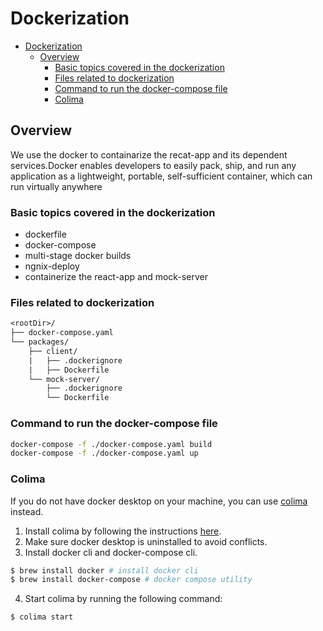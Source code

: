 
# Dockerization

- [Dockerization](#dockerization)
  - [Overview](#overview)
    - [Basic topics covered in the dockerization](#basic-topics-covered-in-the-dockerization)
    - [Files related to dockerization](#files-related-to-dockerization)
    - [Command to run the docker-compose file](#command-to-run-the-docker-compose-file)
    - [Colima](#colima)

## Overview

We use the docker to containarize the recat-app and its dependent services.Docker enables developers to easily pack, ship, and run any application as a lightweight, portable, self-sufficient container, which can run virtually anywhere

### Basic topics covered in the dockerization

- dockerfile
- docker-compose
- multi-stage docker builds
- ngnix-deploy
- containerize the react-app and mock-server

### Files related to dockerization

```txt
<rootDir>/
├── docker-compose.yaml
└── packages/
    ├── client/
    |   ├── .dockerignore
    |   ├── Dockerfile
    └── mock-server/
        ├── .dockerignore
        └── Dockerfile
```

### Command to run the docker-compose file

```bash
docker-compose -f ./docker-compose.yaml build
docker-compose -f ./docker-compose.yaml up
```

### Colima
If you do not have docker desktop on your machine, you can use [colima](https://github.com/abiosoft/colima) instead.

1. Install colima by following the instructions [here](https://github.com/abiosoft/colima/blob/main/README.md).
2. Make sure docker desktop is uninstalled to avoid conflicts.
3. Install docker cli and docker-compose cli.

```bash
$ brew install docker # install docker cli
$ brew install docker-compose # docker compose utility
```

4. Start colima by running the following command:

```
$ colima start
```
